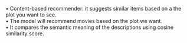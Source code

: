 •	Content-based recommender: it suggests similar items based on a the plot you want to see.<br>
•	The model will recommend movies based on the plot we want.<br> 
•	It compares the semantic meaning of the descriptions using cosine similarity score.
